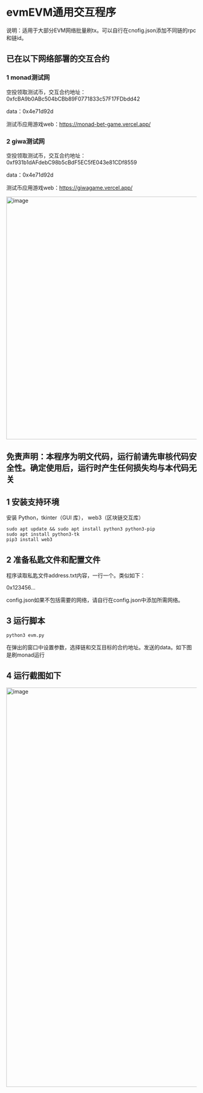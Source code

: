 # evmEVM通用交互程序
说明：适用于大部分EVM网络批量刷tx。可以自行在cnofig.json添加不同链的rpc和链id。

## 已在以下网络部署的交互合约
### 1 monad测试网
空投领取测试币，交互合约地址：0xfcBA9b0ABc504bCBb89F0771833c57F17FDbdd42

data：0x4e71d92d

测试币应用游戏web：https://monad-bet-game.vercel.app/

### 2 giwa测试网
空投领取测试币，交互合约地址：0xf931b1dAFdebC98b5cBdF5EC5fE043e81CDf8559

data：0x4e71d92d

测试币应用游戏web：https://giwagame.vercel.app/

<img width="1188" height="642" alt="image" src="https://github.com/user-attachments/assets/9ee82e27-121c-42da-b6ec-c9be9259f4c7" />



## 免责声明：本程序为明文代码，运行前请先审核代码安全性。确定使用后，运行时产生任何损失均与本代码无关

## 1 安装支持环境
安装 Python，tkinter（GUI 库）， web3（区块链交互库）

    sudo apt update && sudo apt install python3 python3-pip
    sudo apt install python3-tk
    pip3 install web3

## 2 准备私匙文件和配置文件
程序读取私匙文件address.txt内容，一行一个。类似如下：

0x123456...

config.json如果不包括需要的网络，请自行在config.json中添加所需网络。


## 3 运行脚本
    python3 evm.py

在弹出的窗口中设置参数，选择链和交互目标的合约地址。发送的data。如下图是刷monad运行
    
## 4 运行截图如下
<img width="1200" height="1056" alt="image" src="https://github.com/user-attachments/assets/b3c14b95-52c1-47e0-ad84-ee0bc1b78ad6" />


